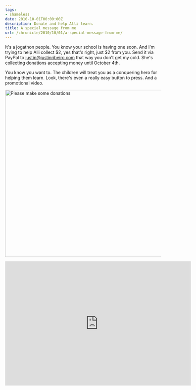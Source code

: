 ```yaml
---
tags:
- shameless
date: 2010-10-01T00:00:00Z
description: Donate and help Alli learn.
title: A special message from me
url: /chronicle/2010/10/01/a-special-message-from-me/
---
```


It's a jogathon people.  You know your school is having one soon.  And I'm trying to help Alli collect $2, yes that's right, just $2 from you.  Send it via PayPal to justin@justinribeiro.com that way you don't get my cold.  She's collecting donations accepting money until October 4th.

You know you want to.  The children will treat you as a conquering hero for helping them learn.  Look, there's even a really easy button to press.  And a promotional video.

<a href="https://www.paypal.com/cgi-bin/webscr?cmd=_donations&business=justin%40justinribeiro%2ecom&lc=US&item_name=Alli%27s%20jogathon%20%40%20Fair%20Oaks%20Elementary&currency_code=USD&bn=PP%2dDonationsBF%3abtn_donateCC_LG%2egif%3aNonHosted"><img decoding="async" loading="lazy" width="800" height="538" src="https://www.paypal.com/en_US/i/btn/x-click-but04.gif" mce_src="https://www.paypal.com/en_US/i/btn/x-click-but04.gif" alt="Please make some donations"></a>

<iframe title="YouTube video player" class="youtube-player" type="text/html" width="600" height="400" src="http://www.youtube.com/embed/-kMFrnc_1iw" frameborder="0"></iframe>
